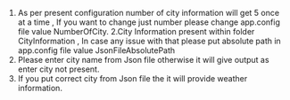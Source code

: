 ﻿1. As per present configuration number of city information will get 5 once at a time , If you want to change just number please change app.config file value NumberOfCity.
2.City Information present within folder CityInformation , In case any issue with that please put absolute path in app.config file value JsonFileAbsolutePath
3. Please enter city name from Json file otherwise it will give output as enter city not present. 
4. If you put correct city from Json file the it will provide weather information.
